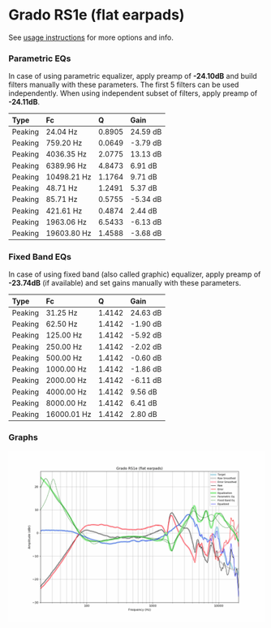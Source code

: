 # Grado RS1e (flat earpads)
See [usage instructions](https://github.com/jaakkopasanen/AutoEq#usage) for more options and info.

### Parametric EQs
In case of using parametric equalizer, apply preamp of **-24.10dB** and build filters manually
with these parameters. The first 5 filters can be used independently.
When using independent subset of filters, apply preamp of **-24.11dB**.

| Type    | Fc          |      Q | Gain     |
|:--------|:------------|:-------|:---------|
| Peaking | 24.04 Hz    | 0.8905 | 24.59 dB |
| Peaking | 759.20 Hz   | 0.0649 | -3.79 dB |
| Peaking | 4036.35 Hz  | 2.0775 | 13.13 dB |
| Peaking | 6389.96 Hz  | 4.8473 | 6.91 dB  |
| Peaking | 10498.21 Hz | 1.1764 | 9.71 dB  |
| Peaking | 48.71 Hz    | 1.2491 | 5.37 dB  |
| Peaking | 85.71 Hz    | 0.5755 | -5.34 dB |
| Peaking | 421.61 Hz   | 0.4874 | 2.44 dB  |
| Peaking | 1963.06 Hz  | 6.5433 | -6.13 dB |
| Peaking | 19603.80 Hz | 1.4588 | -3.68 dB |

### Fixed Band EQs
In case of using fixed band (also called graphic) equalizer, apply preamp of **-23.74dB**
(if available) and set gains manually with these parameters.

| Type    | Fc          |      Q | Gain     |
|:--------|:------------|:-------|:---------|
| Peaking | 31.25 Hz    | 1.4142 | 24.63 dB |
| Peaking | 62.50 Hz    | 1.4142 | -1.90 dB |
| Peaking | 125.00 Hz   | 1.4142 | -5.92 dB |
| Peaking | 250.00 Hz   | 1.4142 | -2.02 dB |
| Peaking | 500.00 Hz   | 1.4142 | -0.60 dB |
| Peaking | 1000.00 Hz  | 1.4142 | -1.86 dB |
| Peaking | 2000.00 Hz  | 1.4142 | -6.11 dB |
| Peaking | 4000.00 Hz  | 1.4142 | 9.56 dB  |
| Peaking | 8000.00 Hz  | 1.4142 | 6.41 dB  |
| Peaking | 16000.01 Hz | 1.4142 | 2.80 dB  |

### Graphs
![](./Grado%20RS1e%20(flat%20earpads).png)